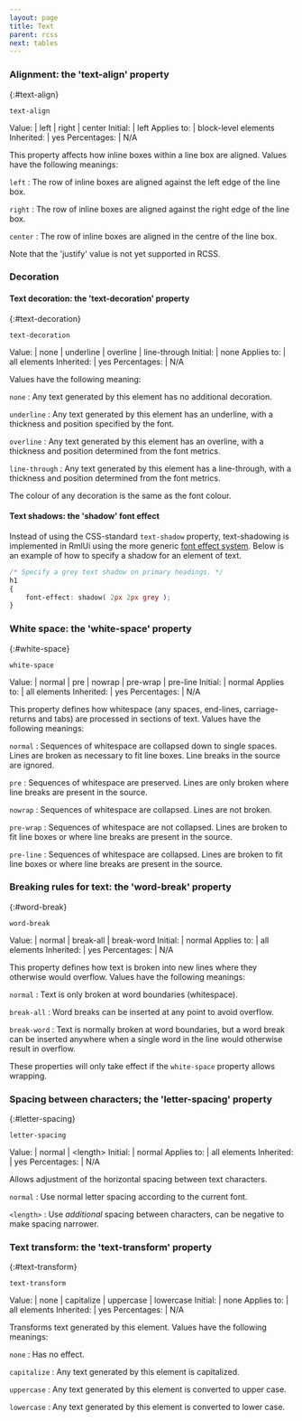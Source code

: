 ```yaml
---
layout: page
title: Text
parent: rcss
next: tables
---
```


### Alignment: the 'text-align' property
{:#text-align}

`text-align`

Value: | left \| right \| center
Initial: | left
Applies to: | block-level elements
Inherited: | yes
Percentages: | N/A

This property affects how inline boxes within a line box are aligned. Values have the following meanings:

`left`
: The row of inline boxes are aligned against the left edge of the line box. 

`right`
: The row of inline boxes are aligned against the right edge of the line box. 

`center`
: The row of inline boxes are aligned in the centre of the line box. 

Note that the 'justify' value is not yet supported in RCSS.

### Decoration

#### Text decoration: the 'text-decoration' property
{:#text-decoration}

`text-decoration`

Value: | none \| underline \| overline \| line-through
Initial: | none
Applies to: | all elements
Inherited: | yes
Percentages: | N/A

Values have the following meaning:

`none`
: Any text generated by this element has no additional decoration. 

`underline`
: Any text generated by this element has an underline, with a thickness and position specified by the font.

`overline`
: Any text generated by this element has an overline, with a thickness and position determined from the font metrics.

`line-through`
: Any text generated by this element has a line-through, with a thickness and position determined from the font metrics.

The colour of any decoration is the same as the font colour.

#### Text shadows: the 'shadow' font effect

Instead of using the CSS-standard `text-shadow` property, text-shadowing is implemented in RmlUi using the more generic [font effect system](font_effects.html). Below is an example of how to specify a shadow for an element of text.

```css
/* Specify a grey text shadow on primary headings. */
h1
{
	font-effect: shadow( 2px 2px grey );
}
```

### White space: the 'white-space' property
{:#white-space}

`white-space`

Value: | normal \| pre \| nowrap \| pre-wrap \| pre-line
Initial: | normal
Applies to: | all elements
Inherited: | yes
Percentages: | N/A

This property defines how whitespace (any spaces, end-lines, carriage-returns and tabs) are processed in sections of text. Values have the following meanings:

`normal`
: Sequences of whitespace are collapsed down to single spaces. Lines are broken as necessary to fit line boxes. Line breaks in the source are ignored. 

`pre`
: Sequences of whitespace are preserved. Lines are only broken where line breaks are present in the source. 

`nowrap`
: Sequences of whitespace are collapsed. Lines are not broken. 

`pre-wrap`
: Sequences of whitespace are not collapsed. Lines are broken to fit line boxes or where line breaks are present in the source. 

`pre-line`
: Sequences of whitespace are collapsed. Lines are broken to fit line boxes or where line breaks are present in the source. 

### Breaking rules for text: the 'word-break' property
{:#word-break}

`word-break`

Value: | normal \| break-all \| break-word
Initial: | normal
Applies to: | all elements
Inherited: | yes
Percentages: | N/A

This property defines how text is broken into new lines where they otherwise would overflow. Values have the following meanings:

`normal`
: Text is only broken at word boundaries (whitespace).

`break-all`
: Word breaks can be inserted at any point to avoid overflow.

`break-word`
: Text is normally broken at word boundaries, but a word break can be inserted anywhere when a single word in the line would otherwise result in overflow.

These properties will only take effect if the `white-space` property allows wrapping.


### Spacing between characters; the 'letter-spacing' property
{:#letter-spacing}

`letter-spacing`

Value: | normal \| \<length\>
Initial: | normal
Applies to: | all elements
Inherited: | yes
Percentages: | N/A

Allows adjustment of the horizontal spacing between text characters.

`normal`
: Use normal letter spacing according to the current font.

`<length>`
: Use *additional* spacing between characters, can be negative to make spacing narrower.


### Text transform: the 'text-transform' property
{:#text-transform}

`text-transform`

Value: | none \| capitalize \| uppercase \| lowercase
Initial: | none
Applies to: | all elements
Inherited: | yes
Percentages: | N/A

Transforms text generated by this element. Values have the following meanings:

`none`
: Has no effect.

`capitalize`
: Any text generated by this element is capitalized.

`uppercase`
: Any text generated by this element is converted to upper case.

`lowercase`
: Any text generated by this element is converted to lower case.
